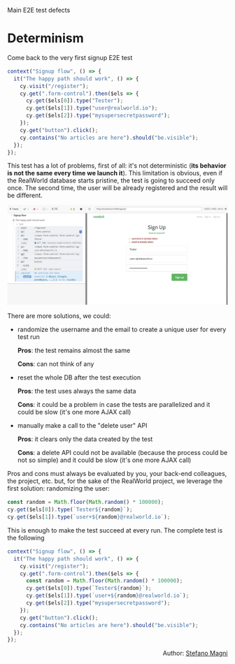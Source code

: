 Main E2E test defects

# Determinism

Come back to the very first signup E2E test

```js
context("Signup flow", () => {
  it("The happy path should work", () => {
    cy.visit("/register");
    cy.get(".form-control").then($els => {
      cy.get($els[0]).type("Tester");
      cy.get($els[1]).type("user@realworld.io");
      cy.get($els[2]).type("mysupersecretpassword");
    });
    cy.get("button").click();
    cy.contains("No articles are here").should("be.visible");
  });
});
```

This test has a lot of problems, first of all: it's not deterministic (**its behavior is not the same every time we launch it**). This limitation is obvious, even if the RealWorld database starts pristine, the test is going to succeed only once. The second time, the user will be already registered and the result will be different.

<img src="../assets/images/failure-second-time.jpg" alt="The test fails the second time" class="img-border"/>

There are more solutions, we could:

- randomize the username and the email to create a unique user for every test run

  **Pros**: the test remains almost the same

  **Cons**: can not think of any

- reset the whole DB after the test execution

  **Pros**: the test uses always the same data

  **Cons**: it could be a problem in case the tests are parallelized and it could be slow (it's one more AJAX call)

- manually make a call to the "delete user" API

  **Pros**: it clears only the data created by the test

  **Cons**: a delete API could not be available (because the process could be not so simple) and it could be slow (it's one more AJAX call)

Pros and cons must always be evaluated by you, your back-end colleagues, the project, etc. but, for the sake of the RealWorld project, we leverage the first solution: randomizing the user:

```js
const random = Math.floor(Math.random() * 100000);
cy.get($els[0]).type(`Tester${random}`);
cy.get($els[1]).type(`user+${random}@realworld.io`);
```

This is enough to make the test succeed at every run. The complete test is the following

```js
context("Signup flow", () => {
  it("The happy path should work", () => {
    cy.visit("/register");
    cy.get(".form-control").then($els => {
      const random = Math.floor(Math.random() * 100000);
      cy.get($els[0]).type(`Tester${random}`);
      cy.get($els[1]).type(`user+${random}@realworld.io`);
      cy.get($els[2]).type("mysupersecretpassword");
    });
    cy.get("button").click();
    cy.contains("No articles are here").should("be.visible");
  });
});
```

<p style='text-align: right;'>Author: <a href="about-us.md#stefano-magni">Stefano Magni</a></p>
